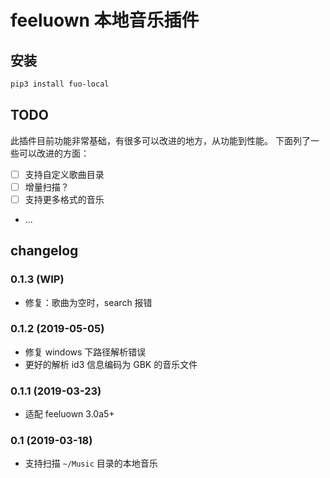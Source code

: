 # feeluown 本地音乐插件

## 安装

```sh
pip3 install fuo-local
```

## TODO

此插件目前功能非常基础，有很多可以改进的地方，从功能到性能。
下面列了一些可以改进的方面：

- [ ] 支持自定义歌曲目录
- [ ] 增量扫描？
- [ ] 支持更多格式的音乐
- ...

## changelog

### 0.1.3 (WIP)
- 修复：歌曲为空时，search 报错

### 0.1.2 (2019-05-05)
- 修复 windows 下路径解析错误
- 更好的解析 id3 信息编码为 GBK 的音乐文件

### 0.1.1 (2019-03-23)
- 适配 feeluown 3.0a5+

### 0.1 (2019-03-18)
- 支持扫描 `~/Music` 目录的本地音乐
